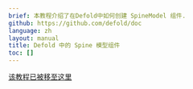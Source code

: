 ```yaml
---
brief: 本教程介绍了在Defold中如何创建 SpineModel 组件.
github: https://github.com/defold/doc
language: zh
layout: manual
title: Defold 中的 Spine 模型组件
toc: []
---
```


[该教程已被移至这里](/extension-spine)